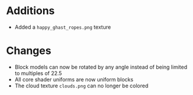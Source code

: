 # Additions
- Added a `happy_ghast_ropes.png` texture

# Changes
- Block models can now be rotated by any angle instead of being limited to multiples of 22.5
- All core shader uniforms are now uniform blocks
- The cloud texture `clouds.png` can no longer be colored